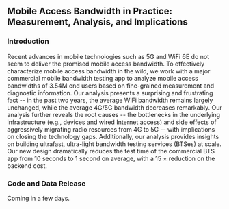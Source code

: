 ## Mobile Access Bandwidth in Practice: Measurement, Analysis, and Implications

### Introduction

Recent advances in mobile technologies such as 5G and WiFi 6E do not seem to deliver the promised mobile access bandwidth.
To effectively characterize mobile access bandwidth in the wild, we work with a major commercial mobile bandwidth testing app to analyze mobile access bandwidths of 3.54M end users based on fine-grained measurement and diagnostic information.
Our analysis presents a surprising and frustrating fact -- in the past two years, the average WiFi
bandwidth remains largely unchanged, while the average 4G/5G bandwidth decreases remarkably. Our analysis further reveals the root causes -- the bottlenecks in the underlying infrastructure (e.g., devices and wired Internet access) and side effects of aggressively migrating radio resources from
4G to 5G -- with implications on closing the technology gaps. Additionally, our analysis provides insights on building ultrafast, ultra-light bandwidth testing services (BTSes) at scale.
Our new design dramatically reduces the test time of the commercial BTS app from 10 seconds to 1 second on average, with a 15 $\times$ reduction on the backend cost.

### Code and Data Release
Coming in a few days.
